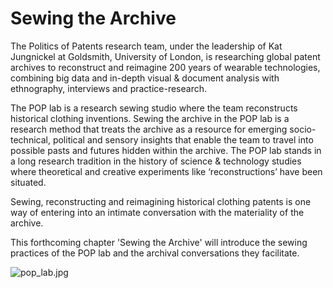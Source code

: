 # Sewing the Archive

The Politics of Patents research team, under the leadership of Kat Jungnickel at Goldsmith, University of London, is researching global patent archives to reconstruct and reimagine 200 years of wearable technologies, combining big data and in-depth visual & document analysis with ethnography, interviews and practice-research.

The POP lab is a research sewing studio where the team reconstructs historical clothing inventions. Sewing the archive in the POP lab is a research method that treats the archive as a resource for emerging socio-technical, political and sensory insights that enable the team to travel into possible pasts and futures hidden within the archive. The POP lab stands in a long research tradition in the history of science & technology studies where theoretical and creative experiments like ‘reconstructions’ have been situated.

Sewing, reconstructing and reimagining historical clothing patents is one way of entering into an intimate conversation with the materiality of the archive.

This forthcoming chapter 'Sewing the Archive' will introduce the sewing practices of the POP lab and the archival conversations they facilitate.

![pop_lab.jpg](/static/images/pop_lab.jpg)